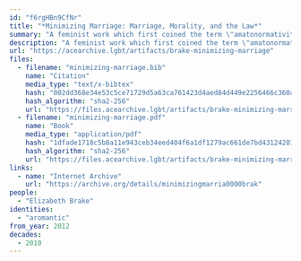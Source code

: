 ```yaml
---
id: "f6rgHBn9CfNr"
title: "*Minimizing Marriage: Marriage, Morality, and the Law*"
summary: "A feminist work which first coined the term \"amatonormativity\""
description: "A feminist work which first coined the term \"amatonormativity,\" a concept that is pervasive in aromantic discourse"
url: "https://acearchive.lgbt/artifacts/brake-minimizing-marriage"
files:
  - filename: "minimizing-marriage.bib"
    name: "Citation"
    media_type: "text/x-bibtex"
    hash: "002dd368e34e53c5ce71729d5a63ca761423d4aed84d449e2256466c360a55c3"
    hash_algorithm: "sha2-256"
    url: "https://files.acearchive.lgbt/artifacts/brake-minimizing-marriage/minimizing-marriage.bib"
  - filename: "minimizing-marriage.pdf"
    name: "Book"
    media_type: "application/pdf"
    hash: "1dfade1718c5b8a11e943ceb34eed404f6a1df1279ac661de7bd4312420128c9"
    hash_algorithm: "sha2-256"
    url: "https://files.acearchive.lgbt/artifacts/brake-minimizing-marriage/minimizing-marriage.pdf"
links:
  - name: "Internet Archive"
    url: "https://archive.org/details/minimizingmarria0000brak"
people:
  - "Elizabeth Brake"
identities:
  - "aromantic"
from_year: 2012
decades:
  - 2010
---
```

